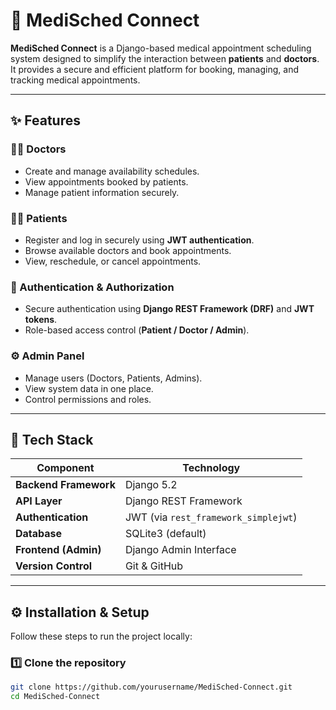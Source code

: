 # 🏥 MediSched Connect

**MediSched Connect** is a Django-based medical appointment scheduling system designed to simplify the interaction between **patients** and **doctors**.  
It provides a secure and efficient platform for booking, managing, and tracking medical appointments.

---

## ✨ Features

### 👩‍⚕️ Doctors
- Create and manage availability schedules.
- View appointments booked by patients.
- Manage patient information securely.

### 👨‍💻 Patients
- Register and log in securely using **JWT authentication**.
- Browse available doctors and book appointments.
- View, reschedule, or cancel appointments.

### 🔐 Authentication & Authorization
- Secure authentication using **Django REST Framework (DRF)** and **JWT tokens**.
- Role-based access control (**Patient / Doctor / Admin**).

### ⚙️ Admin Panel
- Manage users (Doctors, Patients, Admins).
- View system data in one place.
- Control permissions and roles.

---

## 🧱 Tech Stack

| Component | Technology |
|------------|-------------|
| **Backend Framework** | Django 5.2 |
| **API Layer** | Django REST Framework |
| **Authentication** | JWT (via `rest_framework_simplejwt`) |
| **Database** | SQLite3 (default) |
| **Frontend (Admin)** | Django Admin Interface |
| **Version Control** | Git & GitHub |

---

## ⚙️ Installation & Setup

Follow these steps to run the project locally:

### 1️⃣ Clone the repository
```bash
git clone https://github.com/yourusername/MediSched-Connect.git
cd MediSched-Connect
